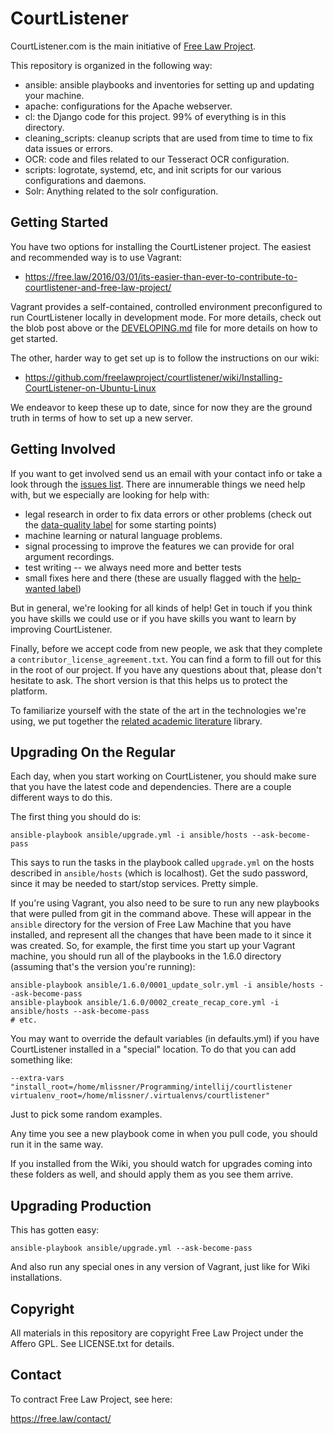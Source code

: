 # CourtListener

CourtListener.com is the main initiative of [Free Law Project][flp].

This repository is organized in the following way:

 - ansible: ansible playbooks and inventories for setting up and updating your machine.
 - apache: configurations for the Apache webserver.
 - cl: the Django code for this project. 99% of everything is in this directory.
 - cleaning_scripts: cleanup scripts that are used from time to time to fix data issues or errors.
 - OCR: code and files related to our Tesseract OCR configuration.
 - scripts: logrotate, systemd, etc, and init scripts for our various configurations and daemons.
 - Solr: Anything related to the solr configuration.


## Getting Started

You have two options for installing the CourtListener project. The easiest and recommended way is to use Vagrant:
  
 - https://free.law/2016/03/01/its-easier-than-ever-to-contribute-to-courtlistener-and-free-law-project/

Vagrant provides a self-contained, controlled environment preconfigured to run CourtListener locally in development mode. For more details, check out the blob post above or the [DEVELOPING.md](DEVELOPING.md) file for more details on how to get started.

The other, harder way to get set up is to follow the instructions on our wiki:

 - https://github.com/freelawproject/courtlistener/wiki/Installing-CourtListener-on-Ubuntu-Linux

We endeavor to keep these up to date, since for now they are the ground truth in terms of how to set up a new server.


## Getting Involved

If you want to get involved send us an email with your contact info or take a look through the [issues list][issues]. There are innumerable things we need help with, but we especially are looking for help with:

 - legal research in order to fix data errors or other problems (check out the [data-quality label][dq] for some starting points)
 - machine learning or natural language problems. 
 - signal processing to improve the features we can provide for oral argument recordings.
 - test writing -- we always need more and better tests
 - small fixes here and there (these are usually flagged with the [help-wanted label][hw])

But in general, we're looking for all kinds of help! Get in touch if you think you have skills we could use or if you have skills you want to learn by improving CourtListener.

Finally, before we accept code from new people, we ask that they complete a `contributor_license_agreement.txt`. You can find a form to fill out for this in the root of our project. If you have any questions about that, please don't hesitate to ask. The short version is that this helps us to protect the platform.

To familiarize yourself with the state of the art in the technologies we're using,
 we put together the [related academic literature](https://github.com/freelawproject/related-literature) library.


## Upgrading On the Regular

Each day, when you start working on CourtListener, you should make sure that you have the latest code and dependencies. There are a couple different ways to do this. 
 
The first thing you should do is:

    ansible-playbook ansible/upgrade.yml -i ansible/hosts --ask-become-pass
    
This says to run the tasks in the playbook called `upgrade.yml` on the hosts described in `ansible/hosts` (which is localhost). Get the sudo password, since it may be needed to start/stop services. Pretty simple. 

If you're using Vagrant, you also need to be sure to run any new playbooks that were pulled from git in the command above. These will appear in the `ansible` directory for the version of Free Law Machine that you have installed, and represent all the changes that have been made to it since it was created. So, for example, the first time you start up your Vagrant machine, you should run all of the playbooks in the 1.6.0 directory (assuming that's the version you're running):

    ansible-playbook ansible/1.6.0/0001_update_solr.yml -i ansible/hosts --ask-become-pass
    ansible-playbook ansible/1.6.0/0002_create_recap_core.yml -i ansible/hosts --ask-become-pass
    # etc.

You may want to override the default variables (in defaults.yml) if you have CourtListener installed in a "special" location. To do that you can add something like:

    --extra-vars "install_root=/home/mlissner/Programming/intellij/courtlistener virtualenv_root=/home/mlissner/.virtualenvs/courtlistener"

Just to pick some random examples. 

Any time you see a new playbook come in when you pull code, you should run it in the same way.

If you installed from the Wiki, you should watch for upgrades coming into these folders as well, and should apply them as you see them arrive.


## Upgrading Production

This has gotten easy:

    ansible-playbook ansible/upgrade.yml --ask-become-pass

And also run any special ones in any version of Vagrant, just like for Wiki installations.


## Copyright

All materials in this repository are copyright Free Law Project under the Affero GPL. See LICENSE.txt for details.


## Contact

To contract Free Law Project, see here:

https://free.law/contact/



[issues]: https://github.com/freelawproject/courtlistener/issues
[trel]: https://trello.com/b/l0qS4yhd/assistance-needed
[hw]: https://github.com/freelawproject/courtlistener/labels/help%20wanted
[dq]: https://github.com/freelawproject/courtlistener/labels/data-quality
[flp]: https://free.law/
